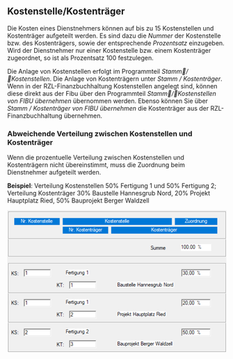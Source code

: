 ## Kostenstelle/Kostenträger

Die Kosten eines Dienstnehmers können auf bis zu 15 Kostenstellen und Kostenträger aufgeteilt werden. Es sind dazu die *Nummer* der Kostenstelle bzw. des Kostenträgers, sowie der entsprechende *Prozentsatz* einzugeben. Wird der Dienstnehmer nur einer Kostenstelle bzw. einem Kostenträger zugeordnet, so ist als Prozentsatz 100 festzulegen.

Die Anlage von Kostenstellen erfolgt im Programmteil *Stamm/Kostenstellen*. Die Anlage von Kostenträgern unter *Stamm / Kostenträger*. Wenn in der  RZL-Finanzbuchhaltung Kostenstellen angelegt sind, können diese direkt aus der Fibu über den Programmteil *Stamm/Kostenstellen von FIBU übernehmen* übernommen werden. Ebenso können Sie über *Stamm / Kostenträger von FIBU übernehmen* die Kostenträger aus der RZL-Finanzbuchhaltung übernehmen.

### Abweichende Verteilung zwischen Kostenstellen und Kostenträger

Wenn die prozentuelle Verteilung zwischen Kostenstellen und Kostenträgern nicht übereinstimmt, muss die Zuordnung beim Dienstnehmer aufgeteilt werden.

**Beispiel**: Verteilung Kostenstellen 50% Fertigung 1 und 50% Fertigung 2; Verteilung Kostenträger 30% Baustelle Hannesgrub Nord, 20% Projekt Hauptplatz Ried, 50% Bauprojekt Berger Waldzell 

![Image](<img/image137.png>)